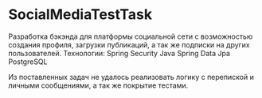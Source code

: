 # SocialMediaTestTask
Разработка бэкэнда для платформы социальной сети с возможностью создания профиля, загрузки публикаций, а так же подписки на других пользователей.
Технологии:
Spring Security
Java
Spring Data Jpa
PostgreSQL

Из поставленных задач не удалось реализовать логику с перепиской и личными сообщениями, а так же покрытие тестами.
